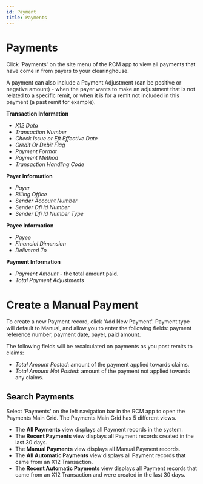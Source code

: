 ```yaml
---
id: Payment
title: Payments
---
```


# Payments

Click 'Payments' on the site menu of the RCM app to view all payments that have come in from payers to your clearinghouse.

A payment can also include a Payment Adjustment (can be positive or negative amount) - when the payer wants to make an adjustment that is not related to a specific remit, or when it is for a remit not included in this payment (a past remit for example).

**Transaction Information**
- *X12 Data*
- *Transaction Number*
- *Check Issue or Eft Effective Date*
- *Credit Or Debit Flag*
- *Payment Format*
- *Payment Method*
- *Transaction Handling Code*

**Payer Information**
- *Payer*
- *Billing Office*
- *Sender Account Number*
- *Sender Dfi Id Number*
- *Sender Dfi Id Number Type*

**Payee Information**
- *Payee*
- *Financial Dimension*
- *Delivered To*

**Payment Information**
- *Payment Amount* - the total amount paid.
- *Total Payment Adjustments* 

# Create a Manual Payment
To create a new Payment record, click 'Add New Payment'. Payment type will default to Manual, and allow you to enter the following fields: payment reference number, payment date, payer, paid amount.

The following fields will be recalculated on payments as you post remits to claims:
- *Total Amount Posted*: amount of the payment applied towards claims.
- *Total Amount Not Posted*: amount of the payment not applied towards any claims.

## Search Payments

Select 'Payments' on the left navigation bar in the RCM app to open the Payments Main Grid. The Payments Main Grid has 5 different views.

- The **All Payments** view displays all Payment records in the system. 
- The **Recent Payments** view displays all Payment records created in the last 30 days.
- The **Manual Payments** view displays all Manual Payment records.
- The **All Automatic Payments** view displays all Payment records that came from an X12 Transaction.
- The **Recent Automatic Payments** view displays all Payment records that came from an X12 Transaction and were created in the last 30 days.
